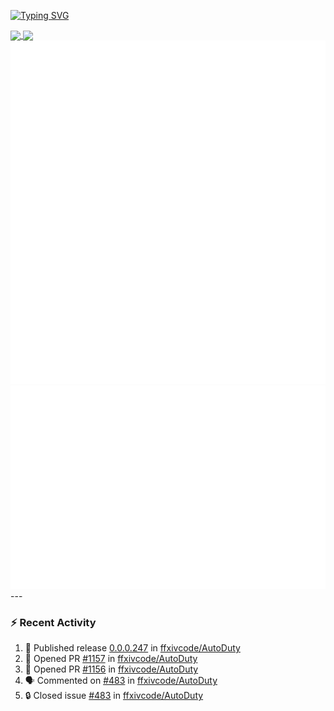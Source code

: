[![Typing SVG](https://readme-typing-svg.demolab.com?font=Fira+Code&duration=1000&pause=1000&multiline=true&repeat=false&width=435&lines=Simon+Latusek+%7C+Gameplay+Engineer)](https://git.io/typing-svg)

<a href="https://github.com/anuraghazra/github-readme-stats">
  <img height=200 align="center" src="https://github-readme-stats.vercel.app/api?username=erdelf&theme=radical" />
</a>
<a href="https://github.com/anuraghazra/convoychat">
  <img height=200 align="center" src="https://streak-stats.demolab.com?user=erdelf&theme=radical&mode=weekly" />
</a>

<picture>
  <img src="/github-metrics.svg" alt="Metrics">
</picture>

<picture>
  <img src="/github-metrics-achievements.svg" alt="Achievements">
</picture>
---

### :zap: Recent Activity
<!--START_SECTION:activity-->
1. 🚀 Published release [0.0.0.247](https://github.com/ffxivcode/AutoDuty/releases/tag/0.0.0.247) in [ffxivcode/AutoDuty](https://github.com/ffxivcode/AutoDuty)
2. 💪 Opened PR [#1157](undefined) in [ffxivcode/AutoDuty](https://github.com/ffxivcode/AutoDuty)
3. 💪 Opened PR [#1156](undefined) in [ffxivcode/AutoDuty](https://github.com/ffxivcode/AutoDuty)
4. 🗣 Commented on [#483](https://github.com/ffxivcode/AutoDuty/issues/483#issuecomment-3416250979) in [ffxivcode/AutoDuty](https://github.com/ffxivcode/AutoDuty)
5. 🔒 Closed issue [#483](https://github.com/ffxivcode/AutoDuty/issues/483) in [ffxivcode/AutoDuty](https://github.com/ffxivcode/AutoDuty)
<!--END_SECTION:activity-->

<!--
**erdelf/erdelf** is a ✨ _special_ ✨ repository because its `README.md` (this file) appears on your GitHub profile.

Here are some ideas to get you started:

- 🔭 I’m currently working on ...
- 🌱 I’m currently learning ...
- 👯 I’m looking to collaborate on ...
- 🤔 I’m looking for help with ...
- 💬 Ask me about ...
- 📫 How to reach me: ...
- 😄 Pronouns: ...
- ⚡ Fun fact: ...
-->
